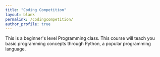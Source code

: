 ```yaml
---
title: "Coding Competition"
layout: blank
permalink: /codingcompetition/
author_profile: true
---
```


This is a beginner's level Programming class. This course will teach you basic programming concepts through Python, a popular programming language.   
